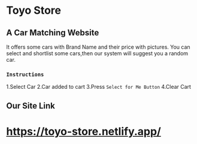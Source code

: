 # Toyo Store

## A Car Matching Website

It offers some cars with Brand Name and their price with pictures.
You can select and shortlist some cars,then our system will suggest you
a random car.

### `Instructions`

1.Select Car
2.Car added to cart
3.Press `Select for Me Button`
4.Clear Cart

## Our Site Link 
# https://toyo-store.netlify.app/

